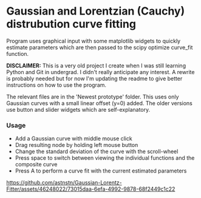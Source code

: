 # Gaussian and Lorentzian (Cauchy) distrubution curve fitting

Program uses graphical input with some matplotlib widgets to quickly estimate parameters which are then passed to the scipy optimize curve_fit function.

**DISCLAIMER:** This is a very old project I create when I was still learning Python and Git in undergrad. I didn't really anticipate any interest. A rewrite is probably needed but for now I'm updating the readme to give better instructions on how to use the program.

The relevant files are in the 'Newest prototype' folder. This uses only Gaussian curves with a small linear offset (y=0) added. The older versions use button and slider widgets which are self-explanatory. 

### Usage

- Add a Gaussian curve with middle mouse click
- Drag resulting node by holding left mouse button
- Change the standard deviation of the curve with the scroll-wheel
- Press space to switch between viewing the individual functions and the composite curve
- Press A to perform a curve fit with the current estimated parameters

https://github.com/astnstn/Gaussian-Lorentz-Fitter/assets/46248022/73015daa-6efa-4992-9878-68f2449c1c22

